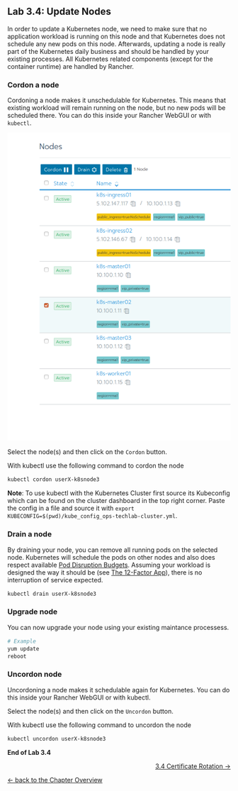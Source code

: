 ## Lab 3.4: Update Nodes

In order to update a Kubernetes node, we need to make sure that no application workload is running on this node and that Kubernetes does not schedule any new pods on this node. Afterwards, updating a node is really part of the Kubernetes daily business and should be handled by your existing processes. All Kubernetes related components (except for the container runtime) are handled by Rancher.

### Cordon a node

Cordoning a node makes it unschedulable for Kubernetes. This means that existing workload will remain running on the node, but no new pods will be scheduled there.
You can do this inside your Rancher WebGUI or with `kubectl`.

![Cordon Node](../resources/images/cordonnode.png)

Select the node(s) and then click on the `Cordon` button.

With kubectl use the following command to cordon the node

```bash
kubectl cordon userX-k8snode3
```

**Note**: To use kubectl with the Kubernetes Cluster first source its Kubeconfig which can be found on the cluster dashboard in the top right corner. Paste the config in a file and source it with `export KUBECONFIG=$(pwd)/kube_config_ops-techlab-cluster.yml`.

### Drain a node

By draining your node, you can remove all running pods on the selected node. Kubernetes will schedule the pods on other nodes and also does respect available [Pod Disruption Budgets](https://kubernetes.io/docs/concepts/workloads/pods/disruptions/#how-disruption-budgets-work). Assuming your workload is designed the way it should be (see [The 12-Factor App](https://12factor.net/)), there is no interruption of service expected.

```bash
kubectl drain userX-k8snode3
```

### Upgrade node

You can now upgrade your node using your existing maintance processess. 

```bash
# Example
yum update
reboot
```

### Uncordon node

Uncordoning a node makes it schedulable again for Kubernetes. You can do this inside your Rancher WebGUI or with kubectl.

Select the node(s) and then click on the `Uncordon` button.

With kubectl use the following command to uncordon the node

```bash
kubectl uncordon userX-k8snode3
```

**End of Lab 3.4**

<p width="100px" align="right"><a href="35_certificaterotation.md"> 3.4 Certificate Rotation →</a></p>

[← back to the Chapter Overview](10_rancher.md)
